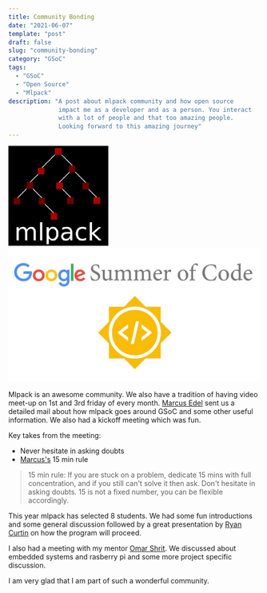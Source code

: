 ```yaml
---
title: Community Bonding
date: "2021-06-07"
template: "post"
draft: false
slug: "community-bonding"
category: "GSoC"
tags:
  - "GSoC"
  - "Open Source"
  - "Mlpack"
description: "A post about mlpack community and how open source
              impact me as a developer and as a person. You interact
              with a lot of people and that too amazing people.
              Looking forward to this amazing journey"
---
```


![mlpack-logo.png](/media/mlpack-logo.png)
![gsoc-logo.png](/media/gsoc-logo.png)

Mlpack is an awesome community. We also have a tradition of having video meet-up on 1st and 3rd friday of every month.
[Marcus Edel](https://github.com/zoq) sent us a detailed mail about how mlpack goes around GSoC and some other useful information.
We also had a kickoff meeting which was fun.

Key takes from the meeting:
* Never hesitate in asking doubts
* [Marcus's](https://github.com/zoq) 15 min rule


> 15 min rule: If you are stuck on a problem, dedicate 15 mins with full concentration, and if you still can't solve it then ask. Don't hesitate in asking doubts.
> 15 is not a fixed number, you can be flexible accordingly.

This year mlpack has selected 8 students. We had some fun introductions and some general discussion followed by a great presentation
by [Ryan Curtin](https://github.com/rcurtin) on how the program will proceed.

I also had a meeting with my mentor [Omar Shrit](https://github.com/shrit). We discussed about embedded systems and rasberry pi and
some more project specific discussion.

I am very glad that I am part of such a wonderful community.
